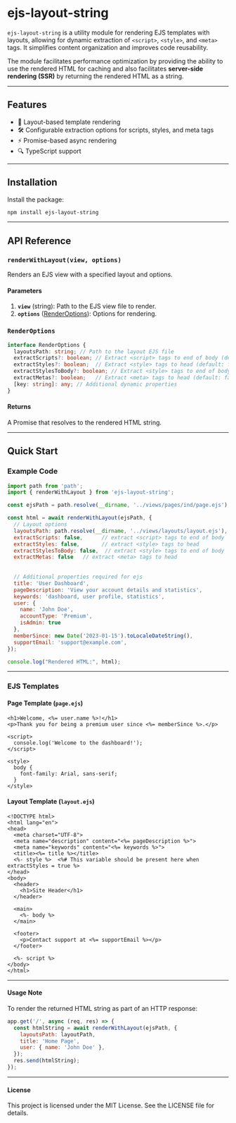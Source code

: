 # ejs-layout-string

`ejs-layout-string` is a utility module for rendering EJS templates with layouts, allowing for dynamic extraction of `<script>`, `<style>`, and `<meta>` tags. It simplifies content organization and improves code reusability. 

The module facilitates performance optimization by providing the ability to use the rendered HTML for caching and also facilitates **server-side rendering (SSR)** by returning the rendered HTML as a string.

---

## Features

- 🎯 Layout-based template rendering
- 🛠️ Configurable extraction options for scripts, styles, and meta tags
- ⚡ Promise-based async rendering
- 🔍 TypeScript support

---

## Installation

Install the package:

```bash
npm install ejs-layout-string
```

---

## API Reference

### `renderWithLayout(view, options)`

Renders an EJS view with a specified layout and options.

#### Parameters

1. **`view`** (string): Path to the EJS view file to render.
2. **`options`** ([RenderOptions](#renderoptions)): Options for rendering.

### `RenderOptions`

```typescript
interface RenderOptions {
  layoutsPath: string; // Path to the layout EJS file
  extractScripts?: boolean; // Extract <script> tags to end of body (default: false)
  extractStyles?: boolean;  // Extract <style> tags to head (default: false)
  extractStylesToBody?: boolean; // Extract <style> tags to end of body (default: false)
  extractMetas?: boolean;   // Extract <meta> tags to head (default: false)
  [key: string]: any; // Additional dynamic properties
}
```

#### Returns

A Promise that resolves to the rendered HTML string.

---

## Quick Start

### Example Code

```javascript
import path from 'path';
import { renderWithLayout } from 'ejs-layout-string';

const ejsPath = path.resolve(__dirname, '../views/pages/ind/page.ejs');

const html = await renderWithLayout(ejsPath, {
  // Layout options
  layoutsPath: path.resolve(__dirname, '../views/layouts/layout.ejs'),
  extractScripts: false,      // extract <script> tags to end of body
  extractStyles: false,       // extract <style> tags to head
  extractStylesToBody: false,  // extract <style> tags to end of body
  extractMetas: false   // extract <meta> tags to head
  
  
  // Additional properties required for ejs
  title: 'User Dashboard',
  pageDescription: 'View your account details and statistics',
  keywords: 'dashboard, user profile, statistics',
  user: {
    name: 'John Doe',
    accountType: 'Premium',
    isAdmin: true
  },
  memberSince: new Date('2023-01-15').toLocaleDateString(),
  supportEmail: 'support@example.com',        
});

console.log("Rendered HTML:", html);
```

---

### EJS Templates

#### Page Template (`page.ejs`)

```ejs
<h1>Welcome, <%= user.name %>!</h1>
<p>Thank you for being a premium user since <%= memberSince %>.</p>

<script>
  console.log('Welcome to the dashboard!');
</script>

<style>
  body {
    font-family: Arial, sans-serif;
  }
</style>
```

#### Layout Template (`layout.ejs`)

```ejs
<!DOCTYPE html>
<html lang="en">
<head>
  <meta charset="UTF-8">
  <meta name="description" content="<%= pageDescription %>">
  <meta name="keywords" content="<%= keywords %>">
  <title><%= title %></title>
  <%- style %>  <%# This variable should be present here when extractStyles = true %>
</head>
<body>
  <header>
    <h1>Site Header</h1>
  </header>

  <main>
    <%- body %>
  </main>

  <footer>
    <p>Contact support at <%= supportEmail %></p>
  </footer>

  <%- script %>
</body>
</html>
```

---

#### Usage Note

To render the returned HTML string as part of an HTTP response:

```javascript
app.get('/', async (req, res) => {
  const htmlString = await renderWithLayout(ejsPath, {
    layoutsPath: layoutPath,
    title: 'Home Page',
    user: { name: 'John Doe' },
  });
  res.send(htmlString);
});
```


---

#### License

This project is licensed under the MIT License. See the LICENSE file for details.

